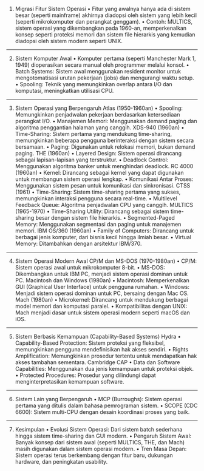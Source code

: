 1. Migrasi Fitur Sistem Operasi
•	Fitur yang awalnya hanya ada di sistem besar (seperti mainframe) akhirnya diadopsi oleh sistem yang lebih kecil (seperti mikrokomputer dan perangkat genggam).
•	Contoh: MULTICS, sistem operasi yang dikembangkan pada 1960-an, memperkenalkan konsep seperti proteksi memori dan sistem file hierarkis yang kemudian diadopsi oleh sistem modern seperti UNIX.
________________________________________
2. Sistem Komputer Awal
•	Komputer pertama (seperti Manchester Mark 1, 1949) dioperasikan secara manual oleh programmer melalui konsol.
•	Batch Systems: Sistem awal menggunakan resident monitor untuk mengotomatisasi urutan pekerjaan (jobs) dan mengurangi waktu setup.
•	Spooling: Teknik yang memungkinkan overlap antara I/O dan komputasi, meningkatkan utilisasi CPU.
________________________________________
3. Sistem Operasi yang Berpengaruh
Atlas (1950-1960an)
•	Spooling: Memungkinkan penjadwalan pekerjaan berdasarkan ketersediaan perangkat I/O.
•	Manajemen Memori: Menggunakan demand paging dan algoritma penggantian halaman yang canggih.
XDS-940 (1960an)
•	Time-Sharing: Sistem pertama yang mendukung time-sharing, memungkinkan beberapa pengguna berinteraksi dengan sistem secara bersamaan.
•	Paging: Digunakan untuk relokasi memori, bukan demand paging.
THE (1960an)
•	Layered Design: Sistem operasi dirancang sebagai lapisan-lapisan yang terstruktur.
•	Deadlock Control: Menggunakan algoritma banker untuk menghindari deadlock.
RC 4000 (1960an)
•	Kernel: Dirancang sebagai kernel yang dapat digunakan untuk membangun sistem operasi lengkap.
•	Komunikasi Antar Proses: Menggunakan sistem pesan untuk komunikasi dan sinkronisasi.
CTSS (1961)
•	Time-Sharing: Sistem time-sharing pertama yang sukses, memungkinkan interaksi pengguna secara real-time.
•	Multilevel Feedback Queue: Algoritma penjadwalan CPU yang canggih.
MULTICS (1965-1970)
•	Time-Sharing Utility: Dirancang sebagai sistem time-sharing besar dengan sistem file hierarkis.
•	Segmented-Paged Memory: Menggunakan segmentasi dan paging untuk manajemen memori.
IBM OS/360 (1960an)
•	Family of Computers: Dirancang untuk berbagai jenis komputer, dari bisnis kecil hingga ilmiah besar.
•	Virtual Memory: Ditambahkan dengan arsitektur IBM/370.
________________________________________
4. Sistem Operasi Modern Awal
CP/M dan MS-DOS (1970-1980an)
•	CP/M: Sistem operasi awal untuk mikrokomputer 8-bit.
•	MS-DOS: Dikembangkan untuk IBM PC, menjadi sistem operasi dominan untuk PC.
Macintosh dan Windows (1980an)
•	Macintosh: Memperkenalkan GUI (Graphical User Interface) untuk pengguna rumahan.
•	Windows: Menjadi sistem operasi dominan untuk PC, bersaing dengan Mac OS.
Mach (1980an)
•	Microkernel: Dirancang untuk mendukung berbagai model memori dan komputasi paralel.
•	Kompatibilitas dengan UNIX: Mach menjadi dasar untuk sistem operasi modern seperti macOS dan iOS.
________________________________________
5. Sistem Berbasis Kemampuan (Capability-Based Systems)
Hydra
•	Capability-Based Protection: Sistem proteksi yang fleksibel, memungkinkan pengguna mendefinisikan hak akses sendiri.
•	Rights Amplification: Memungkinkan prosedur tertentu untuk mendapatkan hak akses tambahan sementara.
Cambridge CAP
•	Data dan Software Capabilities: Menggunakan dua jenis kemampuan untuk proteksi objek.
•	Protected Procedures: Prosedur yang dilindungi dapat menginterpretasikan kemampuan software.
________________________________________
6. Sistem Lain yang Berpengaruh
•	MCP (Burroughs): Sistem operasi pertama yang ditulis dalam bahasa pemrograman sistem.
•	SCOPE (CDC 6600): Sistem multi-CPU dengan desain koordinasi proses yang baik.
________________________________________
7. Kesimpulan
•	Evolusi Sistem Operasi: Dari sistem batch sederhana hingga sistem time-sharing dan GUI modern.
•	Pengaruh Sistem Awal: Banyak konsep dari sistem awal (seperti MULTICS, THE, dan Mach) masih digunakan dalam sistem operasi modern.
•	Tren Masa Depan: Sistem operasi terus berkembang dengan fitur baru, dukungan hardware, dan peningkatan usability.
